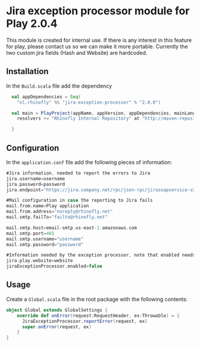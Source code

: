 Jira exception processor module for Play 2.0.4
============================================

This module is created for internal use. If there is any interest in this feature for play, please contact us so we 
can make it more portable. Currently the two custom jira fields (Hash and Website) are hardcoded.

Installation
------------

In the `Build.scala` file add the dependency

``` scala
  val appDependencies = Seq(
    "nl.rhinofly" %% "jira-exception-processor" % "2.0.0")

  val main = PlayProject(appName, appVersion, appDependencies, mainLang = SCALA).settings(
    resolvers += "Rhinofly Internal Repository" at "http://maven-repository.rhinofly.net:8081/artifactory/libs-release-local")

  }
```

Configuration
-------------

In the `application.conf` file add the following pieces of information:

``` scala
#Jira information, needed to report the errors to Jira
jira.username=username
jira.password=password
jira.endpoint="https://jira.company.net/rpc/json-rpc/jirasoapservice-v2/"

#Mail configuration in case the reporting to Jira fails
mail.from.name=Play application
mail.from.address="noreply@rhinofly.net"
mail.smtp.failTo="failto@rhinofly.net"

mail.smtp.host=email-smtp.us-east-1.amazonaws.com
mail.smtp.port=465
mail.smtp.username="username"
mail.smtp.password="password"

#Information needed by the exception processor, note that enabled needs to be changed to true in production
jira.play.website=website 
jiraExceptionProcessor.enabled=false
```


Usage
-----

Create a `Global.scala` file in the root package with the following contents:

``` scala
object Global extends GlobalSettings {
	override def onError(request:RequestHeader, ex:Throwable) = {
	  JiraExceptionProcessor.reportError(request, ex)
	  super.onError(request, ex)
	}
}
```





